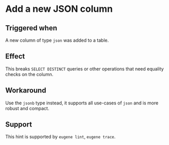 # Add a new JSON column

## Triggered when

A new column of type `json` was added to a table.

## Effect

This breaks `SELECT DISTINCT` queries or other operations that need equality checks on the column.

## Workaround

Use the `jsonb` type instead, it supports all use-cases of `json` and is more robust and compact.

## Support

This hint is supported by `eugene lint`, `eugene trace`.

